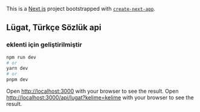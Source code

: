 This is a [Next.js](https://nextjs.org/) project bootstrapped with [`create-next-app`](https://github.com/vercel/next.js/tree/canary/packages/create-next-app).

## Lügat, Türkçe Sözlük api
### eklenti için geliştirilmiştir

```bash
npm run dev
# or
yarn dev
# or
pnpm dev
```

Open [http://localhost:3000](http://localhost:3000) with your browser to see the result.
Open [http://localhost:3000/api/lugat?kelime=kelime](http://localhost:3000/api/lugat?kelime=kelime) with your browser to see the result.